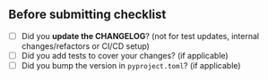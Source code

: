 ## Before submitting checklist

- [ ] Did you **update the CHANGELOG**? (not for test updates, internal changes/refactors or CI/CD setup)
- [ ] Did you add tests to cover your changes? (if applicable)
- [ ] Did you bump the version in `pyproject.toml`? (if applicable)
